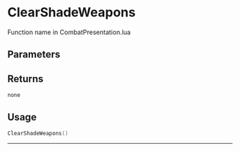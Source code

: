 # ClearShadeWeapons
Function name in CombatPresentation.lua
## Parameters

## Returns
`none`
## Usage
```lua
ClearShadeWeapons()
```
---
